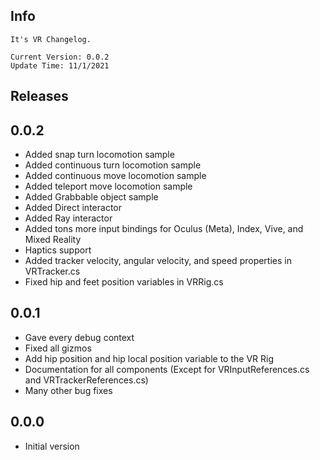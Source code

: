 ## Info
    
    It's VR Changelog.

    Current Version: 0.0.2
    Update Time: 11/1/2021

## Releases

## 0.0.2

- Added snap turn locomotion sample
- Added continuous turn locomotion sample
- Added continuous move locomotion sample
- Added teleport move locomotion sample
- Added Grabbable object sample
- Added Direct interactor
- Added Ray interactor
- Added tons more input bindings for Oculus (Meta), Index, Vive, and Mixed Reality
- Haptics support
- Added tracker velocity, angular velocity, and speed properties in VRTracker.cs
- Fixed hip and feet position variables in VRRig.cs

## 0.0.1

- Gave every debug context
- Fixed all gizmos
- Add hip position and hip local position variable to the VR Rig
- Documentation for all components (Except for VRInputReferences.cs and VRTrackerReferences.cs)
- Many other bug fixes

## 0.0.0

- Initial version
